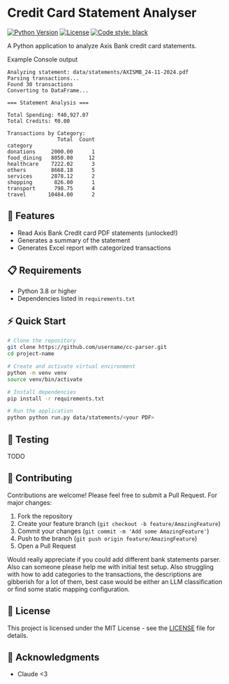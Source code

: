 # Credit Card Statement Analyser

[![Python Version](https://img.shields.io/badge/python-3.8%2B-blue.svg)](https://www.python.org/downloads/)
[![License](https://img.shields.io/badge/license-MIT-green.svg)](LICENSE)
[![Code style: black](https://img.shields.io/badge/code%20style-black-000000.svg)](https://github.com/psf/black)

A Python application to analyze Axis Bank credit card statements.

Example Console output
```
Analyzing statement: data/statements/AXISMB_24-11-2024.pdf
Parsing transactions...
Found 30 transactions
Converting to DataFrame...

=== Statement Analysis ===

Total Spending: ₹40,927.07
Total Credits: ₹0.00

Transactions by Category:
                Total  Count
category                    
donations     2000.00      1
food_dining   8050.00     12
healthcare    7222.02      3
others        8668.18      5
services      2878.12      2
shopping       826.00      1
transport      798.75      4
travel       10484.00      2
```

## 🚀 Features

- Read Axis Bank Credit card PDF statements (unlocked!)
- Generates a summary of the statement
- Generates Excel report with categorized transactions

## 📋 Requirements

- Python 3.8 or higher
- Dependencies listed in `requirements.txt`

## ⚡️ Quick Start

```bash
# Clone the repository
git clone https://github.com/username/cc-parser.git
cd project-name

# Create and activate virtual environment
python -m venv venv
source venv/bin/activate

# Install dependencies
pip install -r requirements.txt

# Run the application
python python run.py data/statements/<your PDF>
```

## 🧪 Testing
TODO 

## 🤝 Contributing

Contributions are welcome! Please feel free to submit a Pull Request. For major changes:

1. Fork the repository
2. Create your feature branch (`git checkout -b feature/AmazingFeature`)
3. Commit your changes (`git commit -m 'Add some AmazingFeature'`)
4. Push to the branch (`git push origin feature/AmazingFeature`)
5. Open a Pull Request

Would really appreciate if you could add different bank statements parser. Also can someone please help me with initial test setup. 
Also struggling with how to add categories to the transactions, the descriptions are gibberish for a lot of them, best case would be either an LLM classification or find some static mapping configuration. 

## 📜 License

This project is licensed under the MIT License - see the [LICENSE](LICENSE) file for details.

## 🙏 Acknowledgments

- Claude <3